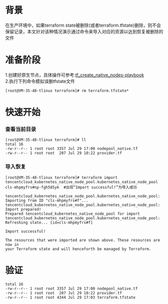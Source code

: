 # 背景
在生产环境中，如果terraform state被删除(或者terraform.tfstate)删除，则不会保留记录，本文针对该种情况演示通过命令来导入对应的资源以达到恢复被删除的文件
# 准备阶段
1.创建好原生节点，具体操作可参考:[tf_create_native_nodes-playbook](./../tf_create_native_nodes-playbook)<br>
2.执行下列命令模拟误删tfstate文件
```
[root@VM-35-48-tlinux terraform]# rm terraform.tfstate*
```
# 快速开始
### 查看当前目录
```
[root@VM-35-48-tlinux terraform]# ll
total 16
-rw-r--r-- 1 root root 3357 Jul 29 17:00 nodepool_native.tf
-rw-r--r-- 1 root root  207 Jul 29 10:22 provider.tf
```
### 导入恢复
  ```
[root@VM-35-48-tlinux terraform]# terraform import tencentcloud_kubernetes_native_node_pool.kubernetes_native_node_pool cls-mhpmyfrs#np-fgh585yk  #出现“Import successful!”为导入成功

tencentcloud_kubernetes_native_node_pool.kubernetes_native_node_pool: Importing from ID "cls-mhpmyfrs#f"...
tencentcloud_kubernetes_native_node_pool.kubernetes_native_node_pool: Import prepared!
  Prepared tencentcloud_kubernetes_native_node_pool for import
tencentcloud_kubernetes_native_node_pool.kubernetes_native_node_pool: Refreshing state... [id=cls-mhpmyfrs#f]

Import successful!

The resources that were imported are shown above. These resources are now in
your Terraform state and will henceforth be managed by Terraform.
```
# 验证
```[root@VM-35-48-tlinux terraform]# ll
total 16
-rw-r--r-- 1 root root 3357 Jul 29 17:00 nodepool_native.tf
-rw-r--r-- 1 root root  207 Jul 29 10:22 provider.tf
-rw-r--r-- 1 root root 4344 Jul 29 17:03 terraform.tfstate
```


